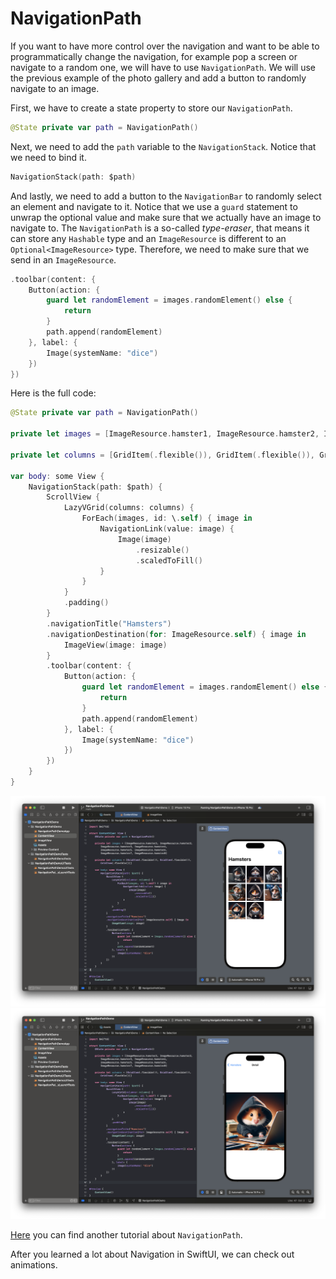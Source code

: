 # NavigationPath

If you want to have more control over the navigation and want to be able to programmatically change the navigation, for example pop a screen or navigate to a random one, we will have to use `NavigationPath`. We will use the previous example of the photo gallery and add a button to randomly navigate to an image.

First, we have to create a state property to store our `NavigationPath`.

```Swift
@State private var path = NavigationPath()
```

Next, we need to add the `path` variable to the `NavigationStack`. Notice that we need to bind it.

```Swift
NavigationStack(path: $path)
```

And lastly, we need to add a button to the `NavigationBar` to randomly select an element and navigate to it. Notice that we use a `guard` statement to unwrap the optional value and make sure that we actually have an image to navigate to. The `NavigationPath` is a so-called _type-eraser_, that means it can store any `Hashable` type and an `ImageResource` is different to an `Optional<ImageResource>` type. Therefore, we need to make sure that we send in an `ImageResource`.

```Swift
.toolbar(content: {
    Button(action: {
        guard let randomElement = images.randomElement() else {
            return
        }
        path.append(randomElement)
    }, label: {
        Image(systemName: "dice")
    })
})
```

Here is the full code:

```Swift
@State private var path = NavigationPath()

private let images = [ImageResource.hamster1, ImageResource.hamster2, ImageResource.hamster3, ImageResource.hamster4, ImageResource.hamster5, ImageResource.hamster6, ImageResource.hamster7, ImageResource.hamster8]

private let columns = [GridItem(.flexible()), GridItem(.flexible()), GridItem(.flexible())]

var body: some View {
    NavigationStack(path: $path) {
        ScrollView {
            LazyVGrid(columns: columns) {
                ForEach(images, id: \.self) { image in
                    NavigationLink(value: image) {
                        Image(image)
                            .resizable()
                            .scaledToFill()
                    }
                }
            }
            .padding()
        }
        .navigationTitle("Hamsters")
        .navigationDestination(for: ImageResource.self) { image in
            ImageView(image: image)
        }
        .toolbar(content: {
            Button(action: {
                guard let randomElement = images.randomElement() else {
                    return
                }
                path.append(randomElement)
            }, label: {
                Image(systemName: "dice")
            })
        })
    }
}
```

![Screenshot](../assets/ios-nav-path-01.png)
![Screenshot](../assets/ios-nav-path-02.png)

[Here](https://www.hackingwithswift.com/books/ios-swiftui/navigating-to-different-data-types-using-navigationpath) you can find another tutorial about `NavigationPath`.

After you learned a lot about Navigation in SwiftUI, we can check out animations.
